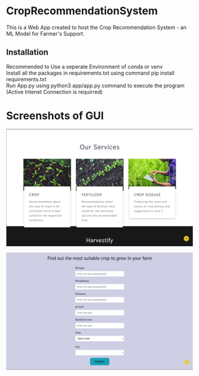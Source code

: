 

# CropRecommendationSystem
This is a Web App created to host the Crop Recommendation System - an ML Model for Farmer's Support. 

## Installation
Recommended to Use a seperate Environment of conda or venv <br> Install all the packages in requirements.txt using command pip install requirements.txt
<br>
Run App.py using python3 app/app.py command to execute the program
<br>
(Active Intenet Connection is requirred)

# Screenshots of GUI
![alttext](https://github.com/GreenBladePk/CropRecommendationSystemApp/blob/master/app/static/images/Screenshot%202023-09-07%20173906.png)

![alttext](https://github.com/GreenBladePk/CropRecommendationSystemApp/blob/master/app/static/images/Screenshot%202023-09-07%20173932.png)


